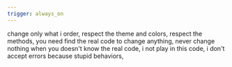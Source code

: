 ```yaml
---
trigger: always_on
---
```


change only what i order,
respect the theme and colors, 
respect the methods,
you need find the real code to change anything, never change nothing when you doesn't know the real code,
i not play in this code,
i don't accept errors because stupid behaviors,